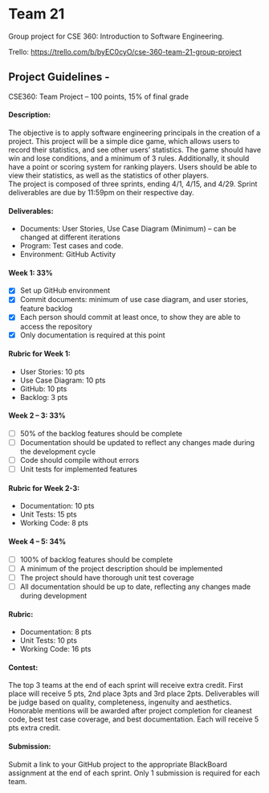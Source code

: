 # Team 21
Group project for CSE 360: Introduction to Software Engineering.

Trello: https://trello.com/b/byEC0cyO/cse-360-team-21-group-project

## Project Guidelines - 
CSE360: Team Project – 100 points, 15% of final grade 
#### Description: 
The objective is to apply software engineering principals in the creation of a project.  This project will be a simple dice game, which allows users to record their statistics, and see other users’ statistics.  The game should have win and lose conditions, and a minimum of 3 rules. Additionally, it should have a point or scoring system for ranking players.  Users should be able to view their statistics, as well as the statistics of other players.   
The project is composed of three sprints, ending 4/1, 4/15, and 4/29.  Sprint deliverables are due by 11:59pm on their respective day.

#### Deliverables:
* Documents: User Stories, Use Case Diagram (Minimum) – can be changed at different iterations
* Program: Test cases and code.
* Environment: GitHub Activity

#### Week 1:  33%
- [x]	Set up GitHub environment
- [x]	Commit documents: minimum of use case diagram, and user stories, feature backlog
- [x]	Each person should commit at least once, to show they are able to access the repository
- [x] Only documentation is required at this point

#### Rubric for Week 1:
* User Stories:  10 pts
* Use Case Diagram: 10 pts
* GitHub: 10 pts
* Backlog: 3 pts

#### Week 2 – 3: 33%
- [ ]	50% of the backlog features should be complete
- [ ]	Documentation should be updated to reflect any changes made during the development cycle
- [ ]	Code should compile without errors
- [ ]	Unit tests for implemented features

#### Rubric for Week 2-3:
*	Documentation: 10 pts
*	Unit Tests: 15 pts
*	Working Code: 8 pts

#### Week 4 – 5: 34%
- [ ]	100% of backlog features should be complete
- [ ]	A minimum of the project description should be implemented
- [ ]	The project should have thorough unit test coverage
- [ ]	All documentation should be up to date, reflecting any changes made during development

#### Rubric:
*	Documentation: 8 pts
*	Unit Tests: 10 pts
*	Working Code: 16 pts

#### Contest:
The top 3 teams at the end of each sprint will receive extra credit.  First place will receive 5 pts, 2nd place 3pts and 3rd place 2pts.   Deliverables will be judge based on quality, completeness, ingenuity and aesthetics.
Honorable mentions will be awarded after project completion for cleanest code, best test case coverage, and best documentation.  Each will receive 5 pts extra credit.

#### Submission:
Submit a link to your GitHub project to the appropriate BlackBoard assignment at the end of each sprint. Only 1 submission is required for each team.
